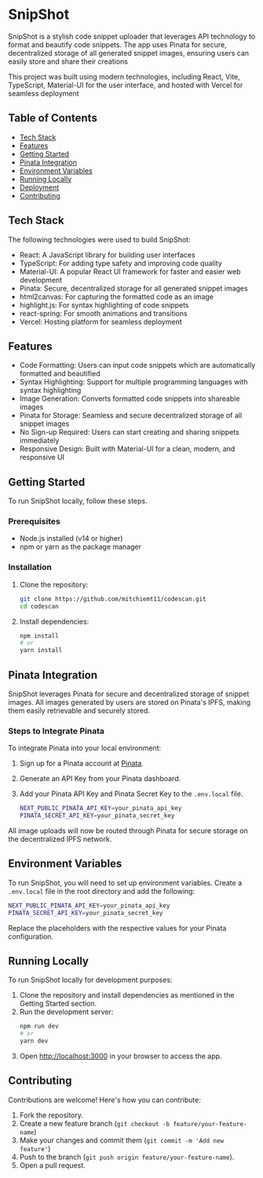 # SnipShot

SnipShot is a stylish code snippet uploader that leverages API technology to format and beautify code snippets. The app uses Pinata for secure, decentralized storage of all generated snippet images, ensuring users can easily store and share their creations

This project was built using modern technologies, including React, Vite, TypeScript, Material-UI for the user interface, and hosted with Vercel for seamless deployment

## Table of Contents
- [Tech Stack](#tech-stack)
- [Features](#features)
- [Getting Started](#getting-started)
- [Pinata Integration](#pinata-integration)
- [Environment Variables](#environment-variables)
- [Running Locally](#running-locally)
- [Deployment](#deployment)
- [Contributing](#contributing)

## Tech Stack

The following technologies were used to build SnipShot:

- React: A JavaScript library for building user interfaces
- TypeScript: For adding type safety and improving code quality
- Material-UI: A popular React UI framework for faster and easier web development
- Pinata: Secure, decentralized storage for all generated snippet images
- html2canvas: For capturing the formatted code as an image
- highlight.js: For syntax highlighting of code snippets
- react-spring: For smooth animations and transitions
- Vercel: Hosting platform for seamless deployment

## Features

- Code Formatting: Users can input code snippets which are automatically formatted and beautified
- Syntax Highlighting: Support for multiple programming languages with syntax highlighting
- Image Generation: Converts formatted code snippets into shareable images
- Pinata for Storage: Seamless and secure decentralized storage of all snippet images
- No Sign-up Required: Users can start creating and sharing snippets immediately
- Responsive Design: Built with Material-UI for a clean, modern, and responsive UI


## Getting Started

To run SnipShot locally, follow these steps.

### Prerequisites

- Node.js installed (v14 or higher)
- npm or yarn as the package manager

### Installation

1. Clone the repository:
   ```bash
   git clone https://github.com/mitchiemt11/codescan.git
   cd codescan
   ```

2. Install dependencies:
   ```bash
   npm install
   # or
   yarn install
   ```

## Pinata Integration

SnipShot leverages Pinata for secure and decentralized storage of snippet images. All images generated by users are stored on Pinata's IPFS, making them easily retrievable and securely stored.

### Steps to Integrate Pinata

To integrate Pinata into your local environment:

1. Sign up for a Pinata account at [Pinata](https://app.pinata.cloud/).
2. Generate an API Key from your Pinata dashboard.
3. Add your Pinata API Key and Pinata Secret Key to the `.env.local` file.

   ```bash
   NEXT_PUBLIC_PINATA_API_KEY=your_pinata_api_key
   PINATA_SECRET_API_KEY=your_pinata_secret_key
   ```

All image uploads will now be routed through Pinata for secure storage on the decentralized IPFS network.

## Environment Variables

To run SnipShot, you will need to set up environment variables. Create a `.env.local` file in the root directory and add the following:

```bash
NEXT_PUBLIC_PINATA_API_KEY=your_pinata_api_key
PINATA_SECRET_API_KEY=your_pinata_secret_key
```

Replace the placeholders with the respective values for your Pinata configuration.

## Running Locally

To run SnipShot locally for development purposes:

1. Clone the repository and install dependencies as mentioned in the Getting Started section.
2. Run the development server:
   ```bash
   npm run dev
   # or
   yarn dev
   ```
3. Open [http://localhost:3000](http://localhost:3000) in your browser to access the app.

## Contributing

Contributions are welcome! Here's how you can contribute:

1. Fork the repository.
2. Create a new feature branch (`git checkout -b feature/your-feature-name`)
3. Make your changes and commit them (`git commit -m 'Add new feature'`)
4. Push to the branch (`git push origin feature/your-feature-name`).
5. Open a pull request.

